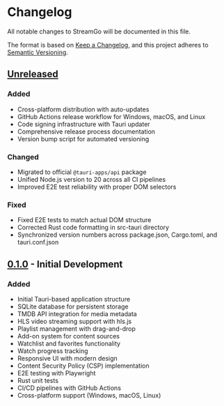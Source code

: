 # Changelog

All notable changes to StreamGo will be documented in this file.

The format is based on [Keep a Changelog](https://keepachangelog.com/en/1.0.0/),
and this project adheres to [Semantic Versioning](https://semver.org/spec/v2.0.0.html).

## [Unreleased]

### Added
- Cross-platform distribution with auto-updates
- GitHub Actions release workflow for Windows, macOS, and Linux
- Code signing infrastructure with Tauri updater
- Comprehensive release process documentation
- Version bump script for automated versioning

### Changed
- Migrated to official `@tauri-apps/api` package
- Unified Node.js version to 20 across all CI pipelines
- Improved E2E test reliability with proper DOM selectors

### Fixed
- Fixed E2E tests to match actual DOM structure
- Corrected Rust code formatting in src-tauri directory
- Synchronized version numbers across package.json, Cargo.toml, and tauri.conf.json

## [0.1.0] - Initial Development

### Added
- Initial Tauri-based application structure
- SQLite database for persistent storage
- TMDB API integration for media metadata
- HLS video streaming support with hls.js
- Playlist management with drag-and-drop
- Add-on system for content sources
- Watchlist and favorites functionality
- Watch progress tracking
- Responsive UI with modern design
- Content Security Policy (CSP) implementation
- E2E testing with Playwright
- Rust unit tests
- CI/CD pipelines with GitHub Actions
- Cross-platform support (Windows, macOS, Linux)

[Unreleased]: https://github.com/GeneticxCln/StreamGo/compare/v0.1.0...HEAD
[0.1.0]: https://github.com/GeneticxCln/StreamGo/releases/tag/v0.1.0
